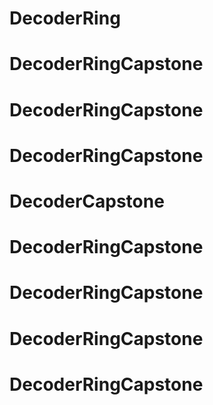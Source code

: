 # DecoderRing
# DecoderRingCapstone
# DecoderRingCapstone
# DecoderRingCapstone
# DecoderCapstone
# DecoderRingCapstone
# DecoderRingCapstone
# DecoderRingCapstone
# DecoderRingCapstone
